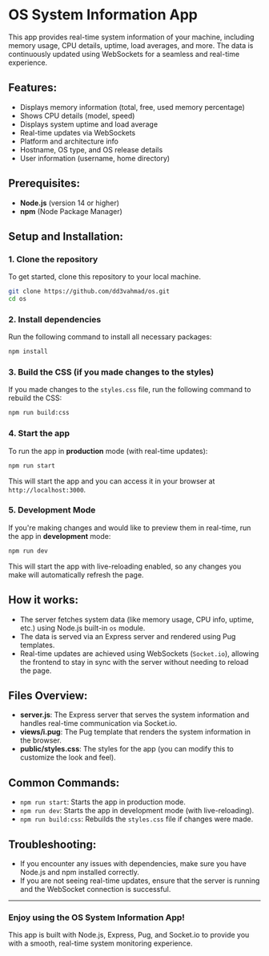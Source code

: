 # OS System Information App

This app provides real-time system information of your machine, including memory usage, CPU details, uptime, load averages, and more. The data is continuously updated using WebSockets for a seamless and real-time experience.

## Features:

- Displays memory information (total, free, used memory percentage)
- Shows CPU details (model, speed)
- Displays system uptime and load average
- Real-time updates via WebSockets
- Platform and architecture info
- Hostname, OS type, and OS release details
- User information (username, home directory)

## Prerequisites:

- **Node.js** (version 14 or higher)
- **npm** (Node Package Manager)

## Setup and Installation:

### 1. Clone the repository

To get started, clone this repository to your local machine.

```bash
git clone https://github.com/dd3vahmad/os.git
cd os
```

### 2. Install dependencies

Run the following command to install all necessary packages:

```bash
npm install
```

### 3. Build the CSS (if you made changes to the styles)

If you made changes to the `styles.css` file, run the following command to rebuild the CSS:

```bash
npm run build:css
```

### 4. Start the app

To run the app in **production** mode (with real-time updates):

```bash
npm run start
```

This will start the app and you can access it in your browser at `http://localhost:3000`.

### 5. Development Mode

If you're making changes and would like to preview them in real-time, run the app in **development** mode:

```bash
npm run dev
```

This will start the app with live-reloading enabled, so any changes you make will automatically refresh the page.

## How it works:

- The server fetches system data (like memory usage, CPU info, uptime, etc.) using Node.js built-in `os` module.
- The data is served via an Express server and rendered using Pug templates.
- Real-time updates are achieved using WebSockets (`Socket.io`), allowing the frontend to stay in sync with the server without needing to reload the page.

## Files Overview:

- **server.js**: The Express server that serves the system information and handles real-time communication via Socket.io.
- **views/i.pug**: The Pug template that renders the system information in the browser.
- **public/styles.css**: The styles for the app (you can modify this to customize the look and feel).

## Common Commands:

- `npm run start`: Starts the app in production mode.
- `npm run dev`: Starts the app in development mode (with live-reloading).
- `npm run build:css`: Rebuilds the `styles.css` file if changes were made.

## Troubleshooting:

- If you encounter any issues with dependencies, make sure you have Node.js and npm installed correctly.
- If you are not seeing real-time updates, ensure that the server is running and the WebSocket connection is successful.

---

### Enjoy using the OS System Information App!

This app is built with Node.js, Express, Pug, and Socket.io to provide you with a smooth, real-time system monitoring experience.
